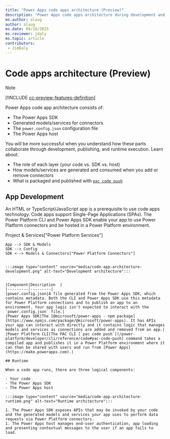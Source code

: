 ```yaml
---
title: "Power Apps code apps architecture (Preview)"
description: "Power Apps code apps architecture during development and runtime"
ms.author: alaug
author: alaug
ms.date: 09/10/2025
ms.reviewer: jdaly
ms.topic: article
contributors:
 - JimDaly
---
```

# Code apps architecture (Preview)

> [!NOTE]
> [!INCLUDE [cc-preview-features-definition](../../includes/cc-preview-features-definition.md)]

Power Apps code app architecture consists of:

- The Power Apps SDK
- Generated models/services for connectors
- The `power.config.json` configuration file
- The Power Apps host

You will be more successful when you understand how these parts collaborate through development, publishing, and runtime execution. Learn about:

- The role of each layer (your code vs. SDK vs. host)
- How models/services are generated and consumed when you add or remove connectors
- What is packaged and published with [`pac code push`](/power-platform/developer/cli/reference/code#pac-code-push)

## App Development

An HTML or TypeScript/JavaScript app is a prerequisite to use code apps technology. Code apps support Single-Page Applications (SPAs). The Power Platform CLI and Power Apps SDK enable your app to use Power Platform connectors and be hosted in a Power Platform environment.


<!-- ```mermaid
---
config:
  theme: neutral
  look: classic
  layout: dagre
---
flowchart LR
 subgraph Project["Web app project"]
        App["TS/JS files"]
        Config["power.config.json"]
        SDK["Power Apps SDK"]
        Models["SDK generated<br>Models &amp; Services"]
  end
    CLI["Power Platform CLI"] --> Project & Services["Power Platform Services"]
    App --> SDK & Models
    SDK --> Config
    SDK <--> Models & Connectors["Power Platform Connectors"]

``` -->

:::image type="content" source="media/code-app-architecture-development.png" alt-text="Development architecture":::


|Component|Description  |
|---------|---------|
|power.config.json|A file generated from the Power Apps SDK, which contains metadata. Both the CLI and Power Apps SDK use this metadata for Power Platform connections and to publish an app to an environment. Your app logic isn't expected to interact with the `power.config.json` file.|
|Power Apps SDK|The [@microsoft/power-apps - npm package](https://www.npmjs.com/package/@microsoft/power-apps). It has APIs your app can interact with directly and it contains logic that manages models and services as connections are added and removed from an app.|
|Power Platform CLI|The PAC CLI [`pac code push`](/power-platform/developer/cli/reference/code#pac-code-push) command takes a compiled app and publishes it in a Power Platform environment where it can then be shared with users and run from [Power Apps](https://make.powerapps.com).|

## Runtime

When a code app runs, there are three logical components:

- Your code
- The Power Apps SDK
- The Power Apps host

:::image type="content" source="media/code-app-architecture-runtime.png" alt-text="Runtime architecture":::

1. The Power Apps SDK exposes APIs that may be invoked by your code and the generated models and services your app uses to perform data requests via Power Platform connectors.
1. The Power Apps host manages end-user authentication, app loading and presenting contextual messages to the user if an app fails to load.
